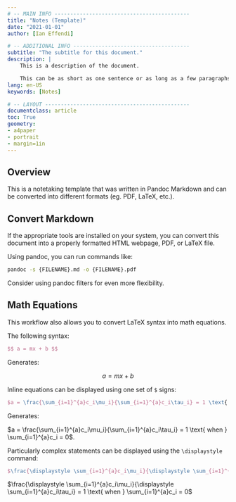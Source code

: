 ```yaml
---
# -- MAIN INFO -------------------------------------------
title: "Notes (Template)"
date: "2021-01-01"
author: [Ian Effendi]

# -- ADDITIONAL INFO -------------------------------------
subtitle: "The subtitle for this document."
description: |
    This is a description of the document.

    This can be as short as one sentence or as long as a few paragraphs.
lang: en-US
keywords: [Notes]

# -- LAYOUT ----------------------------------------------
documentclass: article
toc: True
geometry:
- a4paper
- portrait
- margin=1in
---
```


## Overview

This is a notetaking template that was written in Pandoc Markdown and can be converted into different formats (eg. PDF, LaTeX, etc.).

## Convert Markdown

If the appropriate tools are installed on your system, you can convert this document into a properly formatted HTML webpage, PDF, or LaTeX file.

Using pandoc, you can run commands like:

```bash
pandoc -s {FILENAME}.md -o {FILENAME}.pdf
```

Consider using pandoc filters for even more flexibility.

## Math Equations

This workflow also allows you to convert LaTeX syntax into math equations.

The following syntax:

```LaTeX
$$ a = mx + b $$
```

Generates:

$$ a = mx + b $$

Inline equations can be displayed using one set of `$` signs:

```LaTeX
$a = \frac{\sum_{i=1}^{a}c_i\mu_i}{\sum_{i=1}^{a}c_i\tau_i} = 1 \text{ when } \sum_{i=1}^{a}c_i = 0$
```

Generates:

$a = \frac{\sum_{i=1}^{a}c_i\mu_i}{\sum_{i=1}^{a}c_i\tau_i} = 1 \text{ when } \sum_{i=1}^{a}c_i = 0$.

Particularly complex statements can be displayed using the `\displaystyle` command:

```LaTeX
$\frac{\displaystyle \sum_{i=1}^{a}c_i\mu_i}{\displaystyle \sum_{i=1}^{a}c_i\tau_i} = 1 \text{ when } \sum_{i=1}^{a}c_i = 0$
```

$\frac{\displaystyle \sum_{i=1}^{a}c_i\mu_i}{\displaystyle \sum_{i=1}^{a}c_i\tau_i} = 1 \text{ when } \sum_{i=1}^{a}c_i = 0$
